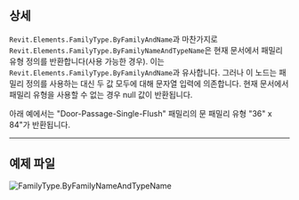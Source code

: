 ## 상세
`Revit.Elements.FamilyType.ByFamilyAndName`과 마찬가지로 `Revit.Elements.FamilyType.ByFamilyNameAndTypeName`은 현재 문서에서 패밀리 유형 정의를 반환합니다(사용 가능한 경우). 이는 `Revit.Elements.FamilyType.ByFamilyAndName`과 유사합니다. 그러나 이 노드는 패밀리 정의를 사용하는 대신 두 값 모두에 대해 문자열 입력에 의존합니다. 현재 문서에서 패밀리 유형을 사용할 수 없는 경우 null 값이 반환됩니다.

아래 예에서는 "Door-Passage-Single-Flush" 패밀리의 문 패밀리 유형 "36" x 84"가 반환됩니다.
___
## 예제 파일

![FamilyType.ByFamilyNameAndTypeName](./Revit.Elements.FamilyType.ByFamilyNameAndTypeName_img.jpg)
